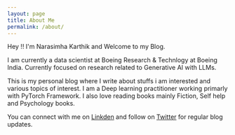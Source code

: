 ```yaml
---
layout: page
title: About Me
permalink: /about/
---
```


Hey !! 
I'm Narasimha Karthik and Welcome to my Blog.

I am currently a data scientist at Boeing Research & Technlogy at Boeing India. 
Currently focused on research related to Generative AI with LLMs. 

This is my personal blog where I write about stuffs i am interested and various topics of interest. I am a Deep learning practitioner working primarly with PyTorch Framework. I also love reading books mainly Fiction, Self help and Psychology books.


You can connect with me on [Linkden](https://www.linkedin.com/in/narasimha-karthik-jwalapuram-82b0a2172/) and follow on [Twitter](https://twitter.com/Narasimhakarth4) for regular blog updates.

